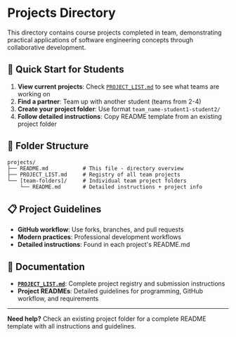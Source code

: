 # Projects Directory

This directory contains course projects completed in team, demonstrating practical applications of software engineering concepts through collaborative development.

## 🚀 Quick Start for Students

1. **View current projects**: Check [`PROJECT_LIST.md`](./PROJECT_LIST.md) to see what teams are working on
2. **Find a partner**: Team up with another student (teams from 2-4)
3. **Create your project folder**: Use format `team_name-student1-student2/`
4. **Follow detailed instructions**: Copy README template from an existing project folder

## 📁 Folder Structure

```
projects/
├── README.md           # This file - directory overview
├── PROJECT_LIST.md     # Registry of all team projects
└── [team-folders]/     # Individual team project folders
    └── README.md       # Detailed instructions + project info
```

## 📋 Project Guidelines

- **GitHub workflow**: Use forks, branches, and pull requests
- **Modern practices**: Professional development workflows
- **Detailed instructions**: Found in each project's README.md

## 📖 Documentation

- **[`PROJECT_LIST.md`](./PROJECT_LIST.md)**: Complete project registry and submission instructions
- **Project READMEs**: Detailed guidelines for programming, GitHub workflow, and requirements

---

**Need help?** Check an existing project folder for a complete README template with all instructions and guidelines.